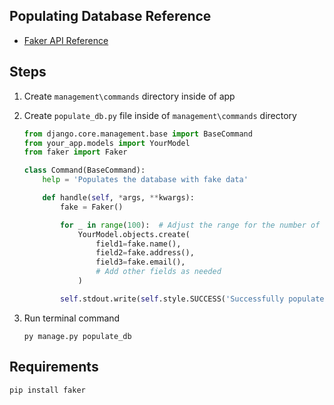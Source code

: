 ## Populating Database Reference

* <a href="https://fakerjs.dev/api/" target="_blank">Faker API Reference</a>
<!-- * <a href="" target="_blank">Template</a> -->

## Steps

1. Create ``management\commands`` directory inside of app

2. Create ``populate_db.py`` file inside of ``management\commands`` directory
    ```python
    from django.core.management.base import BaseCommand
    from your_app.models import YourModel
    from faker import Faker

    class Command(BaseCommand):
        help = 'Populates the database with fake data'

        def handle(self, *args, **kwargs):
            fake = Faker()

            for _ in range(100):  # Adjust the range for the number of records you need
                YourModel.objects.create(
                    field1=fake.name(),
                    field2=fake.address(),
                    field3=fake.email(),
                    # Add other fields as needed
                )

            self.stdout.write(self.style.SUCCESS('Successfully populated the database with fake data.'))

    ```
    
3. Run terminal command
    ```
    py manage.py populate_db
    ```


## Requirements

```
pip install faker
```